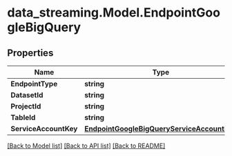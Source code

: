 # data_streaming.Model.EndpointGoogleBigQuery

## Properties

Name | Type | Description | Notes
------------ | ------------- | ------------- | -------------
**EndpointType** | **string** |  | [optional] 
**DatasetId** | **string** |  | [optional] 
**ProjectId** | **string** |  | [optional] 
**TableId** | **string** |  | [optional] 
**ServiceAccountKey** | [**EndpointGoogleBigQueryServiceAccountKey**](EndpointGoogleBigQueryServiceAccountKey.md) |  | [optional] 

[[Back to Model list]](../README.md#documentation-for-models) [[Back to API list]](../README.md#documentation-for-api-endpoints) [[Back to README]](../README.md)

